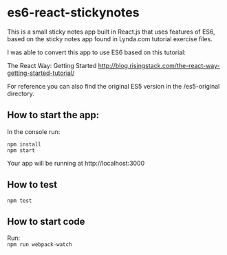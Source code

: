 # es6-react-stickynotes
This is a small sticky notes app built in React.js that uses features of ES6, based on the sticky notes app found in Lynda.com tutorial exercise files. 

I was able to convert this app to use ES6 based on this tutorial: 

The React Way: Getting Started 
http://blog.risingstack.com/the-react-way-getting-started-tutorial/

For reference you can also find the original ES5 version in the /es5-original directory.


## How to start the app:
In the console run:  
```
npm install
npm start
```

Your app will be running at http://localhost:3000

## How to test
`npm test`

## How to start code
Run:  
`npm run webpack-watch`